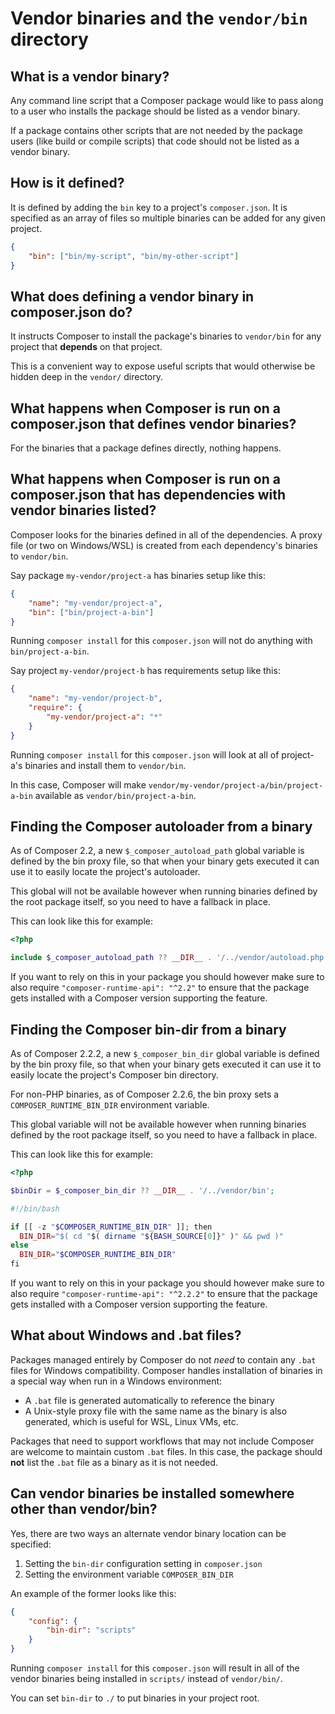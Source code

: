 <!--
    tagline: Expose command-line scripts from packages
-->

# Vendor binaries and the `vendor/bin` directory

## What is a vendor binary?

Any command line script that a Composer package would like to pass along
to a user who installs the package should be listed as a vendor binary.

If a package contains other scripts that are not needed by the package
users (like build or compile scripts) that code should not be listed
as a vendor binary.

## How is it defined?

It is defined by adding the `bin` key to a project's `composer.json`.
It is specified as an array of files so multiple binaries can be added
for any given project.

```json
{
    "bin": ["bin/my-script", "bin/my-other-script"]
}
```

## What does defining a vendor binary in composer.json do?

It instructs Composer to install the package's binaries to `vendor/bin`
for any project that **depends** on that project.

This is a convenient way to expose useful scripts that would
otherwise be hidden deep in the `vendor/` directory.

## What happens when Composer is run on a composer.json that defines vendor binaries?

For the binaries that a package defines directly, nothing happens.

## What happens when Composer is run on a composer.json that has dependencies with vendor binaries listed?

Composer looks for the binaries defined in all of the dependencies. A
proxy file (or two on Windows/WSL) is created from each dependency's
binaries to `vendor/bin`.

Say package `my-vendor/project-a` has binaries setup like this:

```json
{
    "name": "my-vendor/project-a",
    "bin": ["bin/project-a-bin"]
}
```

Running `composer install` for this `composer.json` will not do
anything with `bin/project-a-bin`.

Say project `my-vendor/project-b` has requirements setup like this:

```json
{
    "name": "my-vendor/project-b",
    "require": {
        "my-vendor/project-a": "*"
    }
}
```

Running `composer install` for this `composer.json` will look at
all of project-a's binaries and install them to `vendor/bin`.

In this case, Composer will make `vendor/my-vendor/project-a/bin/project-a-bin`
available as `vendor/bin/project-a-bin`.

## Finding the Composer autoloader from a binary

As of Composer 2.2, a new `$_composer_autoload_path` global variable
is defined by the bin proxy file, so that when your binary gets executed
it can use it to easily locate the project's autoloader.

This global will not be available however when running binaries defined
by the root package itself, so you need to have a fallback in place.

This can look like this for example:

```php
<?php

include $_composer_autoload_path ?? __DIR__ . '/../vendor/autoload.php';
```

If you want to rely on this in your package you should however make sure to
also require `"composer-runtime-api": "^2.2"` to ensure that the package
gets installed with a Composer version supporting the feature.

## Finding the Composer bin-dir from a binary

As of Composer 2.2.2, a new `$_composer_bin_dir` global variable
is defined by the bin proxy file, so that when your binary gets executed
it can use it to easily locate the project's Composer bin directory.

For non-PHP binaries, as of Composer 2.2.6, the bin proxy sets a
`COMPOSER_RUNTIME_BIN_DIR` environment variable.

This global variable will not be available however when running binaries defined
by the root package itself, so you need to have a fallback in place.

This can look like this for example:

```php
<?php

$binDir = $_composer_bin_dir ?? __DIR__ . '/../vendor/bin';
```

```php
#!/bin/bash

if [[ -z "$COMPOSER_RUNTIME_BIN_DIR" ]]; then
  BIN_DIR="$( cd "$( dirname "${BASH_SOURCE[0]}" )" && pwd )"
else
  BIN_DIR="$COMPOSER_RUNTIME_BIN_DIR"
fi
```

If you want to rely on this in your package you should however make sure to
also require `"composer-runtime-api": "^2.2.2"` to ensure that the package
gets installed with a Composer version supporting the feature.

## What about Windows and .bat files?

Packages managed entirely by Composer do not *need* to contain any
`.bat` files for Windows compatibility. Composer handles installation
of binaries in a special way when run in a Windows environment:

 * A `.bat` file is generated automatically to reference the binary
 * A Unix-style proxy file with the same name as the binary is also
   generated, which is useful for WSL, Linux VMs, etc.

Packages that need to support workflows that may not include Composer
are welcome to maintain custom `.bat` files. In this case, the package
should **not** list the `.bat` file as a binary as it is not needed.

## Can vendor binaries be installed somewhere other than vendor/bin?

Yes, there are two ways an alternate vendor binary location can be specified:

 1. Setting the `bin-dir` configuration setting in `composer.json`
 1. Setting the environment variable `COMPOSER_BIN_DIR`

An example of the former looks like this:

```json
{
    "config": {
        "bin-dir": "scripts"
    }
}
```

Running `composer install` for this `composer.json` will result in
all of the vendor binaries being installed in `scripts/` instead of
`vendor/bin/`.

You can set `bin-dir` to `./` to put binaries in your project root.
